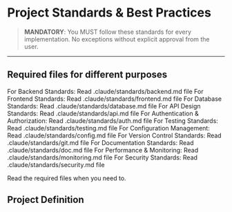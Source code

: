 # Project Standards & Best Practices

> **MANDATORY**: You MUST follow these standards for every implementation. No exceptions without 
> explicit approval from the user. 

---

## Required files for different purposes

For Backend Standards: Read .claude/standards/backend.md file
For Frontend Standards: Read .claude/standards/frontend.md file
For Database Standards: Read .claude/standards/database.md file
For API Design Standards: Read .claude/standards/api.md file
For Authentication & Authorization: Read .claude/standards/auth.md file
For Testing Standards: Read .claude/standards/testing.md file
For Configuration Management: Read .claude/standards/config.md file
For Version Control Standards: Read .claude/standards/git.md file
For Documentation Standards: Read .claude/standards/doc.md file
For Performance & Monitoring: Read .claude/standards/monitoring.md file
For Security Standards: Read .claude/standards/security.md file

Read the required files when you need to.

## Project Definition

